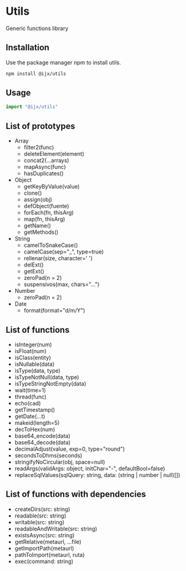 # Utils

Generic functions library

## Installation

Use the package manager npm to install utils.

```bash
npm install @ijx/utils
```

## Usage

```js
import "@ijx/utils"
```

## List of prototypes
- Array
	- filter2(func)
	- deleteElement(element)
	- concat2(...arrays)
	- mapAsync(func)
	- hasDuplicates()
- Object
	- getKeyByValue(value)
	- clone()
	- assign(obj)
	- defObject(fuente)
	- forEach(fn, thisArg)
	- map(fn, thisArg)
	- getName()
	- getMethods()
- String
	- camelToSnakeCase()
	- camelCase(sep="_", type=true)
	- rellenar(size, character=' ')
	- delExt()
	- getExt()
	- zeroPad(n = 2)
	- suspensivos(max, chars="...")
- Number
	- zeroPad(n = 2)
- Date
	- format(format="d/m/Y")

## List of functions
- isInteger(num)
- isFloat(num)
- isClass(entity)
- isNullable(data)
- isType(data, type)
- isTypeNotNull(data, type)
- isTypeStringNotEmpty(data)
- wait(time=1)
- thread(func)
- echo(cad)
- getTimestamp()
- getDate(...t)
- makeid(length=5)
- decToHex(num)
- base64_encode(data)
- base64_decode(data)
- decimalAdjust(value, exp=0, type="round")
- secondsToDhms(seconds)
- stringifyNoCircular(obj, space=null)
- readArgs(validArgs: object, initChar="-", defaultBool=false)
- replaceSqlValues(sqlQuery: string, data: (string | number | null)[])

## List of functions with dependencies
- createDirs(src: string)
- readable(src: string)
- writable(src: string)
- readableAndWritable(src: string)
- existsAsync(src: string)
- getRelative(metaurl, ...file)
- getImportPath(metaurl)
- pathToImport(metaurl, ruta)
- exec(command: string)